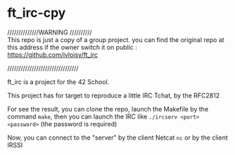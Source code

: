 # ft_irc-cpy

//////////////WARNING //////////    
This repo is just a copy of a group project.
you can find the original repo at this address if the owner switch it on public : https://github.com/ivloisy/ft_irc

////////////////////////////////


ft_irc is a project for the 42 School.

This project has for target to reproduce a little IRC Tchat, by the RFC2812

For see the result, you can clone the repo, launch the Makefile by the command `make`,
then you can launch the IRC like `./ircserv <port> <password>` (the password is required)

Now, you can connect to the "server" by the client Netcat `nc` or by the client IRSSI
